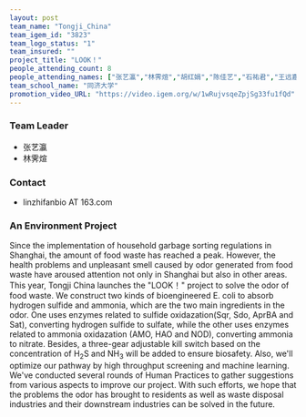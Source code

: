 ```yaml
---
layout: post
team_name: "Tongji_China"
team_igem_id: "3823"
team_logo_status: "1"
team_insured: ""
project_title: "LOOK！"
people_attending_count: 8
people_attending_names: ["张艺瀛","林霁煊","胡红娟","陈佳艺","石祐君","王远嘉","陇兴涛","赵瀚清"]
team_school_name: "同济大学"
promotion_video_URL: "https://video.igem.org/w/1wRujvsqeZpjSg33fu1fQd"
---
```



### Team Leader
* 张艺瀛
* 林霁煊

### Contact
* linzhifanbio AT 163.com

### An Environment Project

Since the implementation of household garbage sorting regulations in Shanghai, the amount of food waste has reached a peak. However, the health problems and unpleasant smell caused by odor generated from food waste have aroused attention not only in Shanghai but also in other areas. This year, Tongji China launches the "LOOK！" project to solve the odor of food waste. We construct two kinds of bioengineered E. coli to absorb hydrogen sulfide and ammonia, which are the two main ingredients in the odor. One uses enzymes related to sulfide oxidazation(Sqr, Sdo, AprBA and Sat), converting hydrogen sulfide to sulfate, while the other uses enzymes related to ammonia oxidazation (AMO, HAO and NOD), converting ammonia to nitrate. Besides, a three-gear adjustable kill switch based on the concentration of H<sub>2</sub>S and NH<sub>3</sub> will be added to ensure biosafety. Also, we'll optimize our pathway by high throughput screening and machine learning. We've conducted several rounds of Human Practices to gather suggestions from various aspects to improve our project. With such efforts, we hope that the problems the odor has brought to residents as well as waste disposal industries and their downstream industries can be solved in the future.
